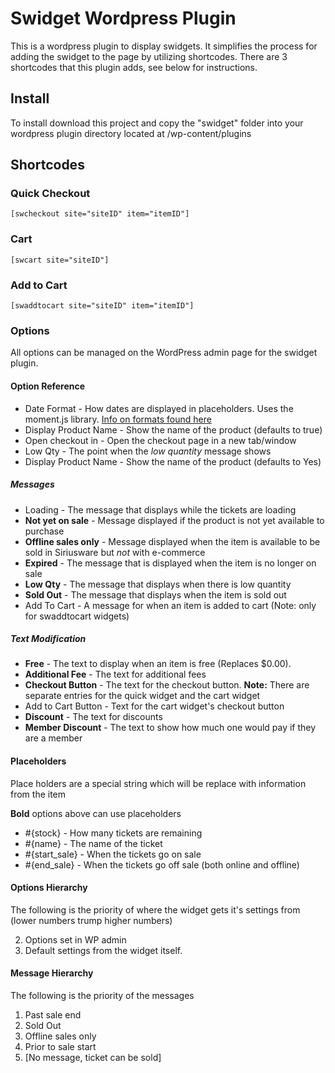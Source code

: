 # Swidget Wordpress Plugin

This is a wordpress plugin to display swidgets.  It simplifies the process for adding the swidget to the page by utilizing shortcodes.  There are 3 shortcodes that this plugin adds, see below for instructions.

## Install

To install download this project and copy the "swidget" folder into your wordpress plugin directory located at /wp-content/plugins

## Shortcodes

### Quick Checkout

```
[swcheckout site="siteID" item="itemID"]
```

### Cart

```
[swcart site="siteID"]
```

### Add to Cart

```
[swaddtocart site="siteID" item="itemID"]
```
### Options

All options can be managed on the WordPress admin page for the swidget plugin.

#### Option Reference
  * Date Format - How dates are displayed in placeholders.  Uses the moment.js library.  [Info on formats found here](http://momentjs.com/docs/#/displaying/format/)
  * Display Product Name - Show the name of the product (defaults to true)
  * Open checkout in - Open the checkout page in a new tab/window
  * Low Qty - The point when the *low quantity* message shows
  * Display Product Name - Show the name of the product (defaults to Yes)

##### Messages

  * Loading - The message that displays while the tickets are loading
  * **Not yet on sale** - Message displayed if the product is not yet available to purchase
  * **Offline sales only** - Message displayed when the item is available to be sold in Siriusware but *not* with e-commerce
  * **Expired** - The message that is displayed when the item is no longer on sale
  * **Low Qty** - The message that displays when there is low quantity
  * **Sold Out** - The message that displays when the item is sold out
  * Add To Cart - A message for when an item is added to cart (Note: only for swaddtocart widgets)

##### Text Modification

  * **Free** - The text to display when an item is free (Replaces $0.00).
  * **Additional Fee** - The text for additional fees
  * **Checkout Button** - The text for the checkout button. **Note:** There are separate entries for the quick widget and the cart widget
  * Add to Cart Button - Text for the cart widget's checkout button
  * **Discount** - The text for discounts
  * **Member Discount** - The text to show how much one would pay if they are a member


#### Placeholders

Place holders are a special string which will be replace with information from the item

**Bold** options above can use placeholders

 * #{stock} - How many tickets are remaining
 * #{name} - The name of the ticket
 * #{start_sale} - When the tickets go on sale
 * #{end_sale} - When the tickets go off sale (both online and offline)

#### Options Hierarchy

  The following is the priority of where the widget gets it's settings from (lower numbers trump higher numbers)

 2. Options set in WP admin
 3. Default settings from the widget itself.

#### Message Hierarchy

 The following is the priority of the messages

 1. Past sale end
 2. Sold Out
 3. Offline sales only
 4. Prior to sale start
 5. [No message, ticket can be sold]

